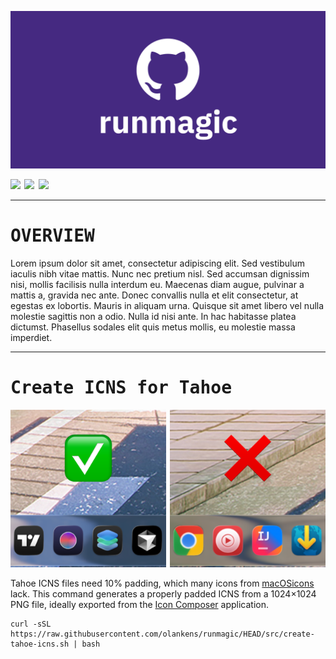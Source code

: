 ![](.assets/social.png)

<img src="https://lipsum.app/416x160/f7df1e/000" width="32.5%"/><img src=".assets/1x1.png" width="1.25%"/><img src="https://lipsum.app/416x160/f7df1e/000" width="32.5%"/><img src=".assets/1x1.png" width="1.25%"/><img src="https://lipsum.app/416x160/f7df1e/000" width="32.5%"/>

---

# <samp>OVERVIEW</samp>

Lorem ipsum dolor sit amet, consectetur adipiscing elit. Sed vestibulum iaculis nibh vitae mattis. Nunc nec pretium nisl. Sed accumsan dignissim nisi, mollis facilisis nulla interdum eu. Maecenas diam augue, pulvinar a mattis a, gravida nec ante. Donec convallis nulla et elit consectetur, at egestas ex lobortis. Mauris in aliquam urna. Quisque sit amet libero vel nulla molestie sagittis non a odio. Nulla id nisi ante. In hac habitasse platea dictumst. Phasellus sodales elit quis metus mollis, eu molestie massa imperdiet.

---

# <samp>Create ICNS for Tahoe</samp>

<!-- ### Create ICNS for Tahoe -->

<img src=".assets/right.png" width="49.375%"/><img src=".assets/1x1.png" width="1.25%"/><img src=".assets/wrong.png" width="49.375%"/>

Tahoe ICNS files need 10% padding, which many icons from [macOSicons](https://macosicons.com/) lack. This command generates a properly padded ICNS from a 1024×1024 PNG file, ideally exported from the [Icon Composer](https://developer.apple.com/icon-composer/) application.

```shell
curl -sSL https://raw.githubusercontent.com/olankens/runmagic/HEAD/src/create-tahoe-icns.sh | bash
```

